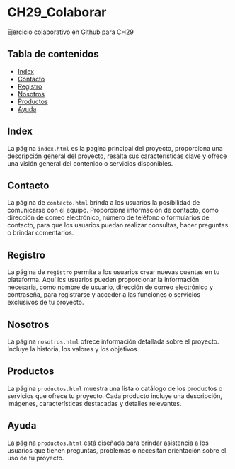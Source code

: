 # CH29_Colaborar

Ejercicio colaborativo en Github para CH29

## Tabla de contenidos

- [Index](#index)
- [Contacto](#contacto)
- [Registro](#registro)
- [Nosotros](#nosotros)
- [Productos](#productos)
- [Ayuda](#ayuda)

## Index

La página `index.html` es la pagina principal del proyecto, proporciona una descripción general del proyecto, resalta sus características clave y ofrece una visión general del contenido o servicios disponibles. 

## Contacto

La página de `contacto.html`  brinda a los usuarios la posibilidad de comunicarse con el equipo. Proporciona información de contacto, como dirección de correo electrónico, número de teléfono o formularios de contacto, para que los usuarios puedan realizar consultas, hacer preguntas o brindar comentarios.

## Registro

La página de `registro` permite a los usuarios crear nuevas cuentas en tu plataforma. Aquí los usuarios pueden proporcionar la información necesaria, como nombre de usuario, dirección de correo electrónico y contraseña, para registrarse y acceder a las funciones o servicios exclusivos de tu proyecto.

## Nosotros

La página `nosotros.html` ofrece información detallada sobre el proyecto. Incluye la historia, los valores y los objetivos.

## Productos

La página `productos.html` muestra una lista o catálogo de los productos o servicios que ofrece tu proyecto. Cada producto incluye una descripción, imágenes, características destacadas y detalles relevantes. 

## Ayuda

La página `productos.html` está diseñada para brindar asistencia a los usuarios que tienen preguntas, problemas o necesitan orientación sobre el uso de tu proyecto. 
